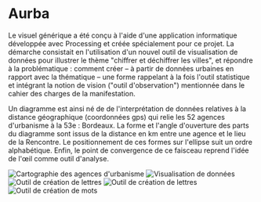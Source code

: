 Aurba
=====
Le visuel générique a été conçu à l'aide d'une application informatique développée avec Processing et créée spécialement pour ce projet.
La démarche consistait en l'utilisation d'un nouvel outil de visualisation de données pour illustrer le thème "chiffrer et déchiffrer les villes", et répondre à la problématique : comment créer – à partir de données urbaines en rapport avec la thématique – une forme rappelant à la fois l'outil statistique et intégrant la notion de vision ("outil d'observation") mentionnée dans le cahier des charges de la manifestation.

Un diagramme est ainsi né de de l'interprétation de données relatives à la distance géographique (coordonnées gps) qui relie les 52 agences d'urbanisme à la 53e : Bordeaux. 
La forme et l'angle d'ouverture des parts du diagramme sont issus de la distance en km entre une agence et le lieu de la Rencontre. Le positionnement de ces formes sur l'ellipse suit un ordre alphabétique. Enfin, le point de convergence de ce faisceau reprend l'idée de l'œil comme outil d'analyse.

![Cartographie des agences d'urbanisme](http://v3ga.github.io/Images/Aurba/01_Aurba_carte.jpg)
![Visualisation de données](http://v3ga.github.io/Images/Aurba/02_Aurba_visualisation.png)
![Outil de création de lettres](http://v3ga.github.io/Images/Aurba/03_Aurba_Lettre_A.png)
![Outil de création de lettres](http://v3ga.github.io/Images/Aurba/03_Aurba_Lettre_M.png)
![Outil de création de mots](http://v3ga.github.io/Images/Aurba/04_Aurba_Lettre_Mot.png)

